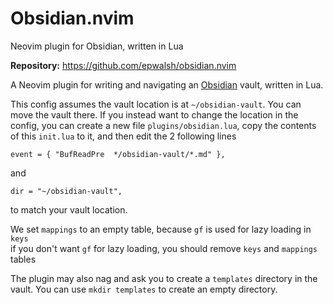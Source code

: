 # Obsidian.nvim

Neovim plugin for Obsidian, written in Lua

**Repository:** <https://github.com/epwalsh/obsidian.nvim>

A Neovim plugin for writing and navigating an [Obsidian](https://obsidian.md) vault, written in Lua.

This config assumes the vault location is at `~/obsidian-vault`. You can move the vault there. If you instead want to change the location in the config, you can create a new file `plugins/obsidian.lua`, copy the contents of this `init.lua` to it, and then edit the 2 following lines

`event = { "BufReadPre  */obsidian-vault/*.md" },`

and

`dir = "~/obsidian-vault",`

to match your vault location. 

We set `mappings` to an empty table, because `gf` is used for lazy loading in `keys`  
if you don't want `gf` for lazy loading, you should remove `keys` and `mappings` tables


The plugin may also nag and ask you to create a `templates` directory in the vault. You can use `mkdir templates` to create an empty directory.
